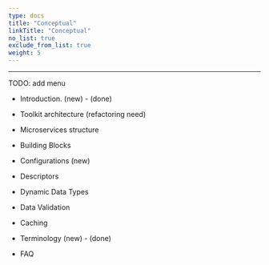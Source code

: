 ```yaml
---
type: docs
title: "Conceptual"
linkTitle: "Conceptual" 
no_list: true
exclude_from_list: true
weight: 5
---
```

---

TODO: add menu
- Introduction. (new) - (done)
- Toolkit architecture (refactoring need)
- Microservices structure
- Building Blocks

- Configurations  (new)
- Descriptors
- Dynamic Data Types
- Data Validation
- Caching
	
- Terminology (new) - (done)
- FAQ
